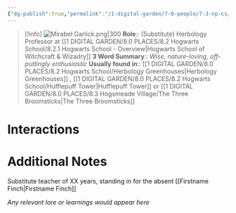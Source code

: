 ```yaml
---
{"dg-publish":true,"permalink":"/1-digital-garden/7-0-people/7-3-np-cs/mirabel-garlick/","tags":["#person","#hogwarts-faculty","#professor","#hufflepuff"]}
---
```


>[!info] 
>![Mirabel Garlick.png|300](/img/user/1%20DIGITAL%20GARDEN/7.0%20PEOPLE/7.3%20NPCs/Headshots/Mirabel%20Garlick.png)
>**Role**:: (Substitute) Herbology Professor at [[1 DIGITAL GARDEN/8.0 PLACES/8.2 Hogwarts School/8.2.1 Hogwarts School - Overview\|Hogwarts School of Witchcraft & Wizadry]]
>**3 Word Summary**:: *Wise, nature-loving, off-puttingly enthusiastic*
>**Usually found in**:: [[1 DIGITAL GARDEN/8.0 PLACES/8.2 Hogwarts School/Herbology Greenhouses\|Herbology Greenhouses]] , [[1 DIGITAL GARDEN/8.0 PLACES/8.2 Hogwarts School/Hufflepuff Tower\|Hufflepuff Tower]] or [[1 DIGITAL GARDEN/8.0 PLACES/8.3 Hogsmeade Village/The Three Broomsticks\|The Three Broomsticks]]

# Interactions



# Additional Notes
Substitute teacher of XX years, standing in for the absent [[Firstname Finch\|Firstname Finch]]

*Any relevant lore or learnings would appear here*
